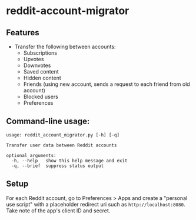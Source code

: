 # reddit-account-migrator

## Features

- Transfer the following between accounts:
  - Subscriptions
  - Upvotes
  - Downvotes
  - Saved content
  - Hidden content
  - Friends (using new account, sends a request to each friend from old account)
  - Blocked users
  - Preferences

## Command-line usage:

```
usage: reddit_account_migrator.py [-h] [-q]

Transfer user data between Reddit accounts

optional arguments:
  -h, --help   show this help message and exit
  -q, --brief  suppress status output
```

## Setup

For each Reddit account, go to Preferences > Apps and create a "personal use script" with a placeholder redirect uri such as `http://localhost:8080`. Take note of the app's client ID and secret.

